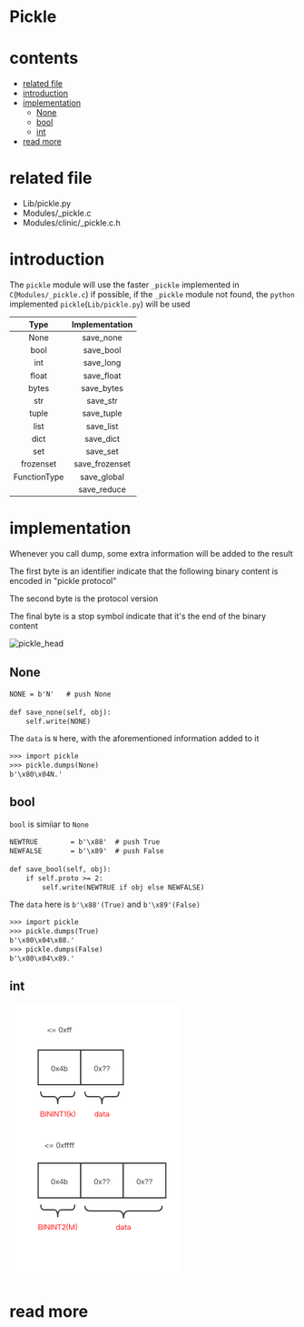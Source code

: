 # Pickle

# contents

* [related file](#related-file)
* [introduction](#introduction)
* [implementation](#implementation)
  * [None](#None)
  * [bool](#bool)
  * [int](#int)
* [read more](#read-more)

# related file

* Lib/pickle.py
* Modules/_pickle.c
* Modules/clinic/_pickle.c.h

# introduction

The `pickle` module will use the faster  `_pickle` implemented in `C`(`Modules/_pickle.c`)  if possible, if the `_pickle` module not found, the `python` implemented `pickle`(`Lib/pickle.py`) will be used

|     Type     | Implementation |
| :----------: | :------------: |
|     None     |   save_none    |
|     bool     |   save_bool    |
|     int      |   save_long    |
|    float     |   save_float   |
|    bytes     |   save_bytes   |
|     str      |    save_str    |
|    tuple     |   save_tuple   |
|     list     |   save_list    |
|     dict     |   save_dict    |
|     set      |    save_set    |
|  frozenset   | save_frozenset |
| FunctionType |  save_global   |
|              |  save_reduce   |

# implementation

Whenever you call dump, some extra information will be added to the result

The first byte is an identifier indicate that the following binary content is encoded in "pickle protocol"

The second byte is the protocol version

The final byte is a stop symbol indicate that it's the end of the binary content

![pickle_head](pickle_head.png)



## None

```python3
NONE = b'N'   # push None

def save_none(self, obj):
	self.write(NONE)
```

The `data` is `N` here, with the aforementioned information added to it

```python3
>>> import pickle
>>> pickle.dumps(None)
b'\x80\x04N.'
```

## bool

`bool` is simiiar to `None`

```python3
NEWTRUE        = b'\x88'  # push True
NEWFALSE       = b'\x89'  # push False

def save_bool(self, obj):
	if self.proto >= 2:
		self.write(NEWTRUE if obj else NEWFALSE)
```

The `data` here is `b'\x88'(True)` and `b'\x89'(False)`

```python3
>>> import pickle
>>> pickle.dumps(True)
b'\x80\x04\x88.'
>>> pickle.dumps(False)
b'\x80\x04\x89.'
```

## int

![int](int.png)

# read more

